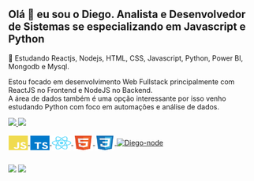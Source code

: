  ## Olá 👋 eu sou o Diego. Analista e Desenvolvedor de Sistemas se especializando em Javascript e Python
 
 🌱 Estudando Reactjs, Nodejs, HTML, CSS, Javascript, Python, Power BI, Mongodb e Mysql.

Estou focado em desenvolvimento Web Fullstack principalmente com ReactJS no Frontend e NodeJS no Backend. <br>
A área de dados também é uma opção interessante por isso venho estudando Python com foco em automações e análise de dados.

<div>
  <a href="https://github.com/diegodld">
  <img height="180em" src="https://github-readme-stats.vercel.app/api?username=diegodld&show_icons=true&theme=tokyonight&include_all_commits=true&count_private=true"/>
  <img height="180em" src="https://github-readme-stats.vercel.app/api/top-langs/?username=diegodld&layout=compact&langs_count=16&theme=tokyonight"/>
</div>

<div style="display: inline_block"><br>
  <img align="center" alt="Rafa-Js" height="30" width="40" src="https://raw.githubusercontent.com/devicons/devicon/master/icons/javascript/javascript-plain.svg">
  <img align="center" alt="Rafa-Ts" height="30" width="40" src="https://raw.githubusercontent.com/devicons/devicon/master/icons/typescript/typescript-plain.svg">
  <img align="center" alt="Rafa-React" height="30" width="40" src="https://raw.githubusercontent.com/devicons/devicon/master/icons/react/react-original.svg">
  <img align="center" alt="Rafa-HTML" height="30" width="40" src="https://raw.githubusercontent.com/devicons/devicon/master/icons/html5/html5-original.svg">
  <img align="center" alt="Rafa-CSS" height="30" width="40" src="https://raw.githubusercontent.com/devicons/devicon/master/icons/css3/css3-original.svg">
  <img align="center" alt="Diego-node" height="30" width="40" src="https://cdn.jsdelivr.net/gh/devicons/devicon/icons/nodejs/nodejs-original.svg">
</div>

##

<div>
 <a href="https://www.linkedin.com/in/diegodld" target="_blank"><img src="https://img.shields.io/badge/-LinkedIn-%230077B5?style=for-the-badge&logo=linkedin&logoColor=white" target="_blank"></a> 
 <a href = "mailto:diegolopesdld@gmail.com"><img src="https://img.shields.io/badge/Gmail-D14836?style=for-the-badge&logo=gmail&logoColor=white" target="_blank"></a>
</div>
